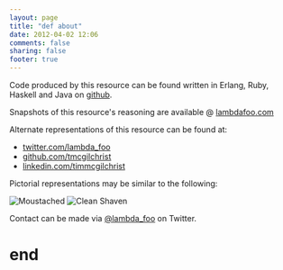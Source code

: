 ```yaml
---
layout: page
title: "def about"
date: 2012-04-02 12:06
comments: false
sharing: false
footer: true
---
```


Code produced by this resource can be found written in Erlang, Ruby, Haskell and
Java on [github](https://github.com/tmcgilchrist).

Snapshots of this resource's reasoning are available @ [lambdafoo.com](http://lambdafoo.com)

Alternate representations of this resource can be found at:

 * [twitter.com/lambda_foo](https://twitter.com/lambda_foo)
 * [github.com/tmcgilchrist](https://github.com/tmcgilchrist)
 * [linkedin.com/timmcgilchrist ](http://au.linkedin.com/in/timmcgilchrist )

Pictorial representations may be similar to the following:

 ![Moustached](http://lambdafoo.com/images/tim-movember-2009.jpg)
 ![Clean Shaven](http://www.gravatar.com/avatar/67afd2b4c98c9befd18c19f0ee9d94dc.png)

Contact can be made via [@lambda_foo](https://twitter.com/lambda_foo) on
Twitter.

# end
